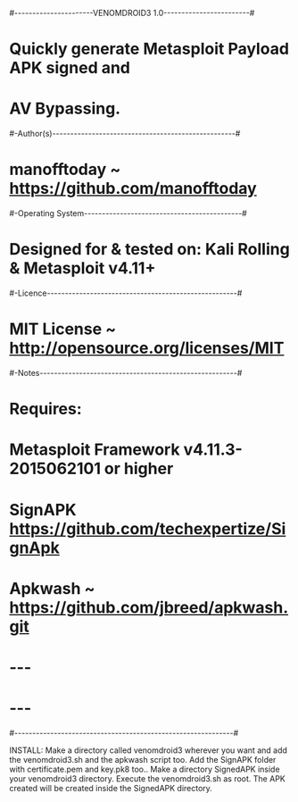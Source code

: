 #----------------------VENOMDROID3 1.0------------------------#
#  Quickly generate Metasploit Payload APK signed and         #
#  AV Bypassing.                                              #
#-Author(s)---------------------------------------------------#
# manofftoday ~ https://github.com/manofftoday                #
#-Operating System--------------------------------------------#
#  Designed for & tested on: Kali Rolling & Metasploit v4.11+ #
#-Licence-----------------------------------------------------#
#  MIT License ~ http://opensource.org/licenses/MIT           #
#-Notes-------------------------------------------------------#
#  Requires:                                                  #
#    Metasploit Framework v4.11.3-2015062101 or higher        #
#    SignAPK   https://github.com/techexpertize/SignApk       #
#    Apkwash ~ https://github.com/jbreed/apkwash.git          #
#                             ---                             #
#                             ---                             #
#-------------------------------------------------------------#

INSTALL:
Make a directory called venomdroid3 wherever you want and add the venomdroid3.sh and the apkwash script too. Add the SignAPK folder with certificate.pem and key.pk8 too..
Make a directory SignedAPK inside your venomdroid3 directory.
Execute the venomdroid3.sh as root.
The APK created will be created inside the SignedAPK directory.

